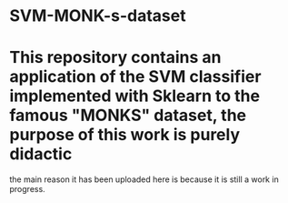 # SVM-MONK-s-dataset
# This repository contains an application of the SVM classifier implemented with Sklearn to the famous "MONKS" dataset, the purpose of this work is purely didactic
the main reason it has been uploaded here is because it is still a work in progress.

